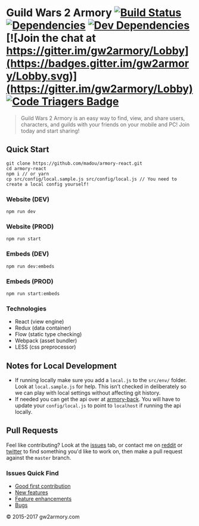 # Guild Wars 2 Armory [![Build Status](https://travis-ci.org/madou/armory-react.svg?branch=master)](https://travis-ci.org/madou/armory-react) [![Dependencies](https://david-dm.org/madou/armory-react.svg)](https://david-dm.org/madou/armory-react) [![Dev Dependencies](https://david-dm.org/madou/armory-react/dev-status.svg)](https://david-dm.org/madou/armory-react?type=dev) [![Join the chat at https://gitter.im/gw2armory/Lobby](https://badges.gitter.im/gw2armory/Lobby.svg)](https://gitter.im/gw2armory/Lobby) [![Code Triagers Badge](https://www.codetriage.com/madou/armory-react/badges/users.svg)](https://www.codetriage.com/madou/armory-react)

> Guild Wars 2 Armory is an easy way to find, view, and share users, characters, and guilds with your friends on your mobile and PC! Join today and start sharing!

## Quick Start

```
git clone https://github.com/madou/armory-react.git
cd armory-react
npm i // or yarn
cp src/config/local.sample.js src/config/local.js // You need to create a local config yourself!
```

### Website (DEV)

```
npm run dev
```

### Website (PROD)

```
npm run start
```

### Embeds (DEV)

```
npm run dev:embeds
```

### Embeds (PROD)

```
npm run start:embeds
```

### Technologies

- React (view engine)
- Redux (data container)
- Flow (static type checking)
- Webpack (asset bundler)
- LESS (css preprocessor)

## Notes for Local Development

- If running locally make sure you add a `local.js` to the `src/env/` folder. Look at `local.sample.js` for help. This isn't checked in deliberately so we can play with local settings without affecting git history.
- If needed you can get the api over at [armory-back](https://github.com/madou/armory-back). You will have to update your `config/local.js` to point to `localhost` if running the api locally.

## Pull Requests

Feel like contributing? Look at the [issues](https://github.com/madou/armory-react/issues) tab, or contact me on [reddit](https://www.reddit.com/r/gw2armory) or [twitter](https://twitter.com/itsmadou) to find something you'd like to work on, then make a pull request against the `master` branch.

### Issues Quick Find

- [Good first contribution](https://github.com/madou/armory-react/labels/good%20first%20contribution)
- [New features](https://github.com/madou/armory-react/issues?q=is%3Aopen+is%3Aissue+label%3Afeature)
- [Feature enhancements](https://github.com/madou/armory-react/issues?q=is%3Aopen+is%3Aissue+label%3Aenhancement)
- [Bugs](https://github.com/madou/armory-react/issues?q=is%3Aopen+is%3Aissue+label%3Abug)

© 2015-2017 gw2armory.com
